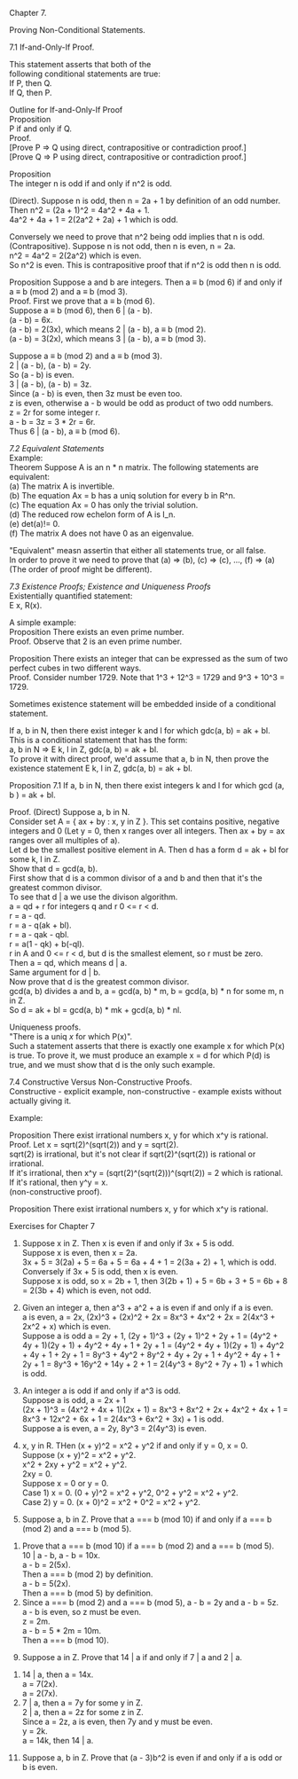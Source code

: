 Chapter 7.     


Proving Non-Conditional Statements.     


7.1 If-and-Only-If Proof.      

This statement asserts that both of the     
following conditional statements are true:     
If P, then Q.     
If Q, then P.     



Outline for If-and-Only-If Proof     
Proposition     
P if and only if Q.     
Proof.     
[Prove P => Q using direct, contrapositive or contradiction proof.]     
[Prove Q => P using direct, contrapositive or contradiction proof.]     


Proposition     
The integer n is odd if and only if n^2 is odd.    

(Direct). Suppose n is odd, then n = 2a + 1 by definition of an odd number.     
Then n^2 = (2a + 1)^2 = 4a^2 + 4a + 1.     
4a^2 + 4a + 1 = 2(2a^2 + 2a) + 1 which is odd.     

Conversely we need to prove that n^2 being odd implies that n is odd.      
(Contrapositive). Suppose n is not odd, then n is even, n = 2a.     
n^2 = 4a^2 = 2(2a^2) which is even.     
So n^2 is even. This is contrapositive proof that if n^2 is odd then n is odd.      


Proposition Suppose a and b are integers. Then a ≡ b (mod 6) if and only if a ≡ b (mod 2) and a ≡ b (mod 3).        
Proof. First we prove that a ≡ b (mod 6).     
Suppose a ≡ b (mod 6), then 6 | (a - b).     
(a - b) = 6x.     
(a - b) = 2(3x), which means 2 | (a - b), a ≡ b (mod 2).     
(a - b) = 3(2x), which means 3 | (a - b), a ≡ b (mod 3).     

Suppose a ≡ b (mod 2) and a ≡ b (mod 3).     
2 | (a - b), (a - b) = 2y.    
So (a - b) is even.     
3 | (a - b), (a - b) = 3z.     
Since (a - b) is even, then 3z must be even too.     
z is even, otherwise a - b would be odd as product of two odd numbers.     
z = 2r for some integer r.     
a - b = 3z = 3 * 2r = 6r.     
Thus 6 | (a - b), a ≡ b (mod 6).     



*7.2 Equivalent Statements*     
Example:     
Theorem Suppose A is an n * n matrix. The following statements are equivalent:     
(a) The matrix A is invertible.     
(b) The equation Ax = b has a uniq solution for every b in R^n.     
(c) The equation Ax = 0 has only the trivial solution.     
(d) The reduced row echelon form of A is I_n.     
(e) det(a)!= 0.     
(f) The matrix A does not have 0 as an eigenvalue.     

"Equivalent" measn assertin that either all statements true, or all false.     
In order to prove it we need to prove that (a) => (b), (c) => (c), ..., (f) => (a)
(The order of proof might be different).     


*7.3 Existence Proofs; Existence and Uniqueness Proofs*    
Existentially quantified statement:     
E x, R(x).    

A simple example:     
Proposition There exists an even prime number.     
Proof. Observe that 2 is an even prime number.     

Proposition There exists an integer that can be expressed as the sum of two perfect cubes in two different ways.     
Proof. Consider number 1729. Note that 1^3 + 12^3 = 1729 and 9^3 + 10^3 = 1729.     

Sometimes existence statement will be embedded inside of a conditional statement.      

If a, b in N, then there exist integer k and l for which gdc(a, b) = ak + bl.      
This is a conditional statement that has the form:      
a, b in N => E k, l in Z, gdc(a, b) = ak + bl.     
To prove it with direct proof, we'd assume that a, b in N, then prove the existence statement E k, l in Z, gdc(a, b) = ak + bl.     


Proposition 7.1 If a, b in N, then there exist integers k and l for which gcd (a, b ) = ak + bl.     

Proof. (Direct) Suppose a, b in N.      
Consider set A = { ax + by : x, y in Z }. This set contains positive, negative integers and 0 (Let y = 0, then x ranges over all integers. Then ax + by = ax ranges over all multiples of a).     
Let d be the smallest positive element in A. Then d has a form d = ak + bl for some k, l in Z.     
Show that d = gcd(a, b).     
First show that d is a common divisor of a and b and then that it's the greatest common divisor.     
To see that d | a we use the divison algorithm.     
a = qd + r for integers q and r 0 <= r < d.     
r = a - qd.     
r = a - q(ak + bl).     
r = a - qak - qbl.     
r = a(1 - qk) + b(-ql).     
r in A and 0 <= r < d, but d is the smallest element, so r must be zero.     
Then a = qd, which means d | a.     
Same argument for d | b.     
Now prove that d is the greatest common divisor.     
gcd(a, b) divides a and b, a = gcd(a, b) * m, b = gcd(a, b) * n for some m, n in Z.    
So d = ak + bl = gcd(a, b) * mk + gcd(a, b) * nl.     



Uniqueness proofs.     
"There is a uniq *x* for which P(x)".      
Such a statement asserts that there is exactly one example x for which P(x) is true. To prove it, we must produce an example x = d for which P(d) is true, and we must show that d is the only such example.     

7.4 Constructive Versus Non-Constructive Proofs.     
Constructive - explicit example, non-constructive - example exists without actually giving it.     

Example:     

Proposition There exist irrational numbers x, y for which x^y is rational.    
Proof. Let x = sqrt(2)^(sqrt(2)) and y = sqrt(2).     
sqrt(2) is irrational, but it's not clear if sqrt(2)^(sqrt(2)) is rational or irrational.     
If it's irrational, then x^y = (sqrt(2)^(sqrt(2)))^(sqrt(2)) = 2 which is rational.     
If it's rational, then y^y = x.     
(non-constructive proof).     


Proposition There exist irrational numbers x, y for which x^y is rational. 



Exercises for Chapter 7      

1. Suppose x in Z. Then x is even if and only if 3x + 5 is odd.      
Suppose x is even, then x = 2a.     
3x + 5 = 3(2a) + 5 = 6a + 5 = 6a + 4 + 1 = 2(3a + 2) + 1, which is odd.    
Conversely if 3x + 5 is odd, then x is even.     
Suppose x is odd, so x = 2b + 1, then 3(2b + 1) + 5 = 6b + 3 + 5 = 6b + 8 = 2(3b + 4) which is even, not odd.    


3. Given an integer a, then a^3 + a^2 + a is even if and only if a is even.    
a is even, a = 2x, (2x)^3 + (2x)^2 + 2x = 8x^3 + 4x^2 + 2x = 2(4x^3 + 2x^2 + x) which is even.     
Suppose a is odd a = 2y + 1, (2y + 1)^3 + (2y + 1)^2 + 2y + 1 = (4y^2 + 4y + 1)(2y + 1) + 4y^2 + 4y + 1 + 2y + 1 = (4y^2 + 4y + 1)(2y + 1) + 4y^2 + 4y + 1 + 2y + 1 = 8y^3 + 4y^2 + 8y^2 + 4y + 2y + 1 + 4y^2 + 4y + 1 + 2y + 1 = 8y^3 + 16y^2 + 14y + 2 + 1 = 2(4y^3 + 8y^2 + 7y + 1) + 1 which is odd.     


5. An integer a is odd if and only if a^3 is odd.     
Suppose a is odd, a = 2x + 1    
(2x + 1)^3 = (4x^2 + 4x + 1)(2x + 1) = 8x^3 + 8x^2 + 2x + 4x^2 + 4x + 1 = 8x^3 + 12x^2 + 6x + 1 = 2(4x^3 + 6x^2 + 3x) + 1 is odd.     
Suppose a is even, a = 2y, 8y^3 = 2(4y^3) is even.     


7. x, y in R. THen (x + y)^2 = x^2 + y^2 if and only if y = 0, x = 0.      
Suppose (x + y)^2 = x^2 + y^2.      
x^2 + 2xy + y^2 = x^2 + y^2.     
2xy = 0.    
Suppose x = 0 or y = 0.    
Case 1) x = 0. (0 + y)^2 = x^2 + y^2, 0^2 + y^2 = x^2 + y^2.    
Case 2) y = 0. (x + 0)^2 = x^2 + 0^2 = x^2 + y^2.     



8. Suppose a, b in Z. Prove that a === b (mod 10) if and only if a === b (mod 2) and a === b (mod 5).     
1) Prove that a === b (mod 10) if a === b (mod 2) and a === b (mod 5).      
10 | a - b, a - b = 10x.      
a - b = 2(5x).     
Then a === b (mod 2) by definition.        
a - b = 5(2x).     
Then a === b (mod 5) by definition.        
2) Since a === b (mod 2) and a === b (mod 5), a - b = 2y and a - b = 5z.     
a - b is even, so z must be even.       
z = 2m.     
a - b = 5 * 2m = 10m.     
Then a === b (mod 10).      


9. Suppose a in Z. Prove that 14 | a if and only if 7 | a and 2 | a.     
1) 14 | a, then a = 14x.      
a = 7(2x).     
a = 2(7x).     
2) 7 | a, then a = 7y for some y in Z.     
2 | a, then a = 2z for some z in Z.     
Since a = 2z, a is even, then 7y and y must be even.     
y = 2k.     
a = 14k, then 14 | a.     


11. Suppose a, b in Z. Prove that (a - 3)b^2 is even if and only if a is odd or b is even.        
